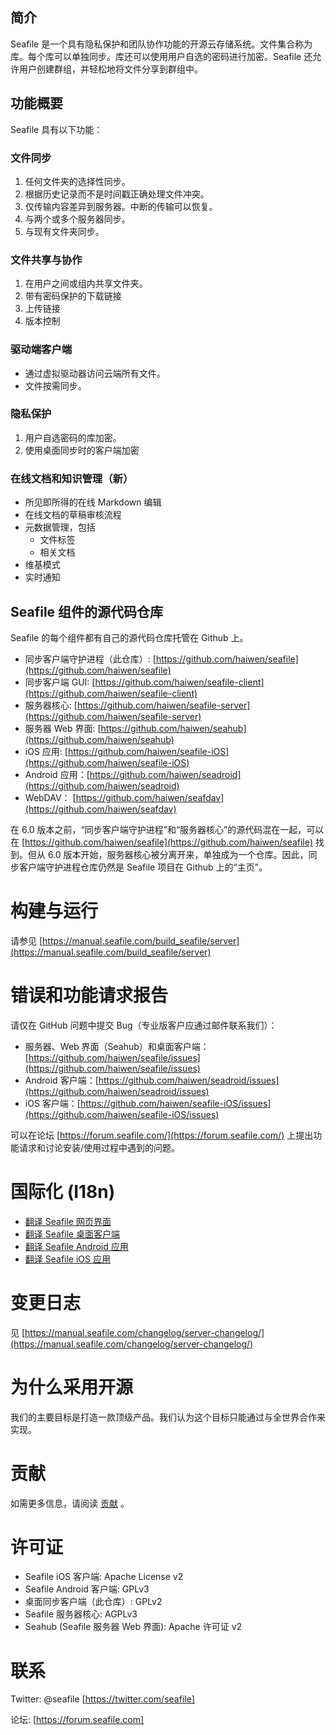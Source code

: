 ## 简介

Seafile 是一个具有隐私保护和团队协作功能的开源云存储系统。文件集合称为库。每个库可以单独同步。库还可以使用用户自选的密码进行加密。Seafile 还允许用户创建群组，并轻松地将文件分享到群组中。

## 功能概要

Seafile 具有以下功能：

### 文件同步

1.  任何文件夹的选择性同步。
2.  根据历史记录而不是时间戳正确处理文件冲突。
3.  仅传输内容差异到服务器。中断的传输可以恢复。
4.  与两个或多个服务器同步。
5.  与现有文件夹同步。

### 文件共享与协作

1.  在用户之间或组内共享文件夹。
2.  带有密码保护的下载链接
3.  上传链接
4.  版本控制

### 驱动端客户端

*   通过虚拟驱动器访问云端所有文件。
*   文件按需同步。

### 隐私保护

1.  用户自选密码的库加密。
2.  使用桌面同步时的客户端加密

### 在线文档和知识管理（新）

*   所见即所得的在线 Markdown 编辑
*   在线文档的草稿审核流程
*   元数据管理，包括
    *   文件标签
    *   相关文档
*   维基模式
*   实时通知

## Seafile 组件的源代码仓库

Seafile 的每个组件都有自己的源代码仓库托管在 Github 上。

*   同步客户端守护进程（此仓库）: [https://github.com/haiwen/seafile](https://github.com/haiwen/seafile)
*   同步客户端 GUI: [https://github.com/haiwen/seafile-client](https://github.com/haiwen/seafile-client)
*   服务器核心: [https://github.com/haiwen/seafile-server](https://github.com/haiwen/seafile-server)
*   服务器 Web 界面: [https://github.com/haiwen/seahub](https://github.com/haiwen/seahub)
*   iOS 应用: [https://github.com/haiwen/seafile-iOS](https://github.com/haiwen/seafile-iOS)
*   Android 应用：[https://github.com/haiwen/seadroid](https://github.com/haiwen/seadroid)
*   WebDAV： [https://github.com/haiwen/seafdav](https://github.com/haiwen/seafdav)

在 6.0 版本之前，“同步客户端守护进程”和“服务器核心”的源代码混在一起，可以在 [https://github.com/haiwen/seafile](https://github.com/haiwen/seafile) 找到。但从 6.0 版本开始，服务器核心被分离开来，单独成为一个仓库。因此，同步客户端守护进程仓库仍然是 Seafile 项目在 Github 上的“主页”。

# 构建与运行

请参见 [https://manual.seafile.com/build_seafile/server](https://manual.seafile.com/build_seafile/server)

# 错误和功能请求报告

请仅在 GitHub 问题中提交 Bug（专业版客户应通过邮件联系我们）：

*   服务器、Web 界面（Seahub）和桌面客户端：[https://github.com/haiwen/seafile/issues](https://github.com/haiwen/seafile/issues)
*   Android 客户端：[https://github.com/haiwen/seadroid/issues](https://github.com/haiwen/seadroid/issues)
*   iOS 客户端：[https://github.com/haiwen/seafile-iOS/issues](https://github.com/haiwen/seafile-iOS/issues)

可以在论坛 [https://forum.seafile.com/](https://forum.seafile.com/) 上提出功能请求和讨论安装/使用过程中遇到的问题。

# 国际化 (I18n)

*   [翻译 Seafile 网页界面](https://github.com/haiwen/seafile/wiki/Seahub-Translation)
*   [翻译 Seafile 桌面客户端](https://github.com/haiwen/seafile-client/#internationalization)
*   [翻译 Seafile Android 应用](https://github.com/haiwen/seadroid#internationalization)
*   [翻译 Seafile iOS 应用](https://github.com/haiwen/seafile-ios#internationalization-i18n)

# 变更日志

见 [https://manual.seafile.com/changelog/server-changelog/](https://manual.seafile.com/changelog/server-changelog/)

# 为什么采用开源

我们的主要目标是打造一款顶级产品。我们认为这个目标只能通过与全世界合作来实现。

# 贡献

如需更多信息，请阅读 [贡献](https://manual.seafile.com/contribution/) 。

# 许可证

*   Seafile iOS 客户端: Apache License v2
*   Seafile Android 客户端: GPLv3
*   桌面同步客户端（此仓库）: GPLv2
*   Seafile 服务器核心: AGPLv3
*   Seahub (Seafile 服务器 Web 界面): Apache 许可证 v2

# 联系

Twitter: @seafile [https://twitter.com/seafile]

论坛: [https://forum.seafile.com]